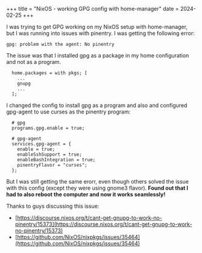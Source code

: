 +++
title = "NixOS - working GPG config with home-manager"
date = 2024-02-25
+++

I was trying to get GPG working on my NixOS setup with home-manager, but I was running into issues with pinentry. I was getting the following error:
```
gpg: problem with the agent: No pinentry
```

The issue was that I installed gpg as a package in my home configuration and not as a program.
```
  home.packages = with pkgs; [
    ...
    gnupg
    ...
  ];
```

I changed the config to install gpg as a program and also and configured gpg-agent to use curses as the pinentry program:
```
  # gpg
  programs.gpg.enable = true;

  # gpg-agent
  services.gpg-agent = {
    enable = true;
    enableSshSupport = true;
    enableBashIntegration = true;
    pinentryFlavor = "curses";
  };
```

But I was still getting the same erorr, even though others solved the issue with this config (except they were using gnome3 flavor). **Found out that I had to also reboot the computer and now it works seamlessly!**

Thanks to guys discussing this issue:
- [https://discourse.nixos.org/t/cant-get-gnupg-to-work-no-pinentry/15373](https://discourse.nixos.org/t/cant-get-gnupg-to-work-no-pinentry/15373)
- [https://github.com/NixOS/nixpkgs/issues/35464](https://github.com/NixOS/nixpkgs/issues/35464)

